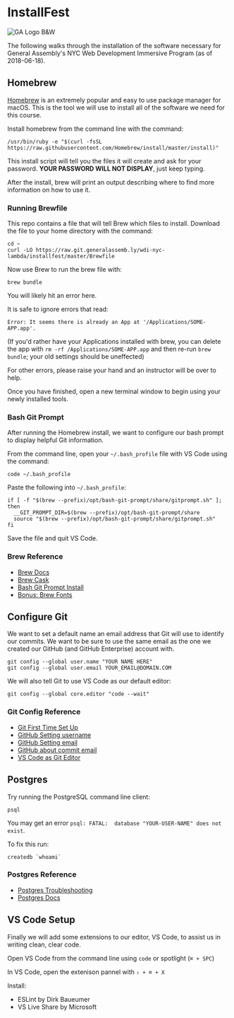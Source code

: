 # InstallFest

![GA Logo B&W](https://avatars.git.generalassemb.ly/u/5700?s=400&u=c547245df786bf7c05713279d31e7671c9f7374b)

The following walks through the installation of the software necessary for General Assembly's NYC Web Development Immersive Program (as of 2018-06-18).

## Homebrew

[Homebrew](https://brew.sh/) is an extremely popular and easy to use package manager for macOS. This is the tool we will use to install all of the software we need for this course.

Install homebrew from the command line with the command:

```shell
/usr/bin/ruby -e "$(curl -fsSL https://raw.githubusercontent.com/Homebrew/install/master/install)"
```

This install script will tell you the files it will create and ask for your password. **YOUR PASSWORD WILL NOT DISPLAY**, just keep typing.

After the install, brew will print an output describing where to find more information on how to use it.

### Running Brewfile

This repo contains a file that will tell Brew which files to install. Download the file to your home directory with the command:

```shell
cd ~
curl -LO https://raw.git.generalassemb.ly/wdi-nyc-lambda/installfest/master/Brewfile
```

Now use Brew to run the brew file with:

```shell
brew bundle
```

You will likely hit an error here.

It is safe to ignore errors that read:

```shell
Error: It seems there is already an App at '/Applications/SOME-APP.app'.
```

(If you'd rather have your Applications installed with brew, you can delete the app with `rm -rf /Applications/SOME-APP.app` and then re-run `brew bundle`; your old settings should be uneffected)

For other errors, please raise your hand and an instructor will be over to help.

Once you have finished, open a new terminal window to begin using your newly installed tools.

### Bash Git Prompt

After running the Homebrew install, we want to configure our bash prompt to display helpful Git information.

From the command line, open your `~/.bash_profile` file with VS Code using the command:

```shell
code ~/.bash_profile
```

Paste the following into `~/.bash_profile`:

```shell
if [ -f "$(brew --prefix)/opt/bash-git-prompt/share/gitprompt.sh" ]; then
  __GIT_PROMPT_DIR=$(brew --prefix)/opt/bash-git-prompt/share
  source "$(brew --prefix)/opt/bash-git-prompt/share/gitprompt.sh"
fi
```

Save the file and quit VS Code.

### Brew Reference

- [Brew Docs](https://docs.brew.sh/)
- [Brew Cask](https://caskroom.github.io/)
- [Bash Git Prompt Install](https://github.com/magicmonty/bash-git-prompt#via-homebrew-on-mac-os-x)
- [Bonus: Brew Fonts](https://github.com/Homebrew/homebrew-cask-fonts)

## Configure Git

We want to set a default name an email address that Git will use to identify our commits. We want to be sure to use the same email as the one we created our GitHub (and GitHub Enterprise) account with.

```shell
git config --global user.name "YOUR NAME HERE"
git config --global user.email YOUR_EMAIL@DOMAIN.COM
```

We will also tell Git to use VS Code as our default editor:

```shell
git config --global core.editor "code --wait"
```

### Git Config Reference

- [Git First Time Set Up](https://git-scm.com/book/en/v2/Getting-Started-First-Time-Git-Setup)
- [GitHub Setting username](https://help.github.com/articles/setting-your-username-in-git/#setting-your-git-username-for-every-repository-on-your-computer)
- [GitHub Setting email](https://help.github.com/articles/setting-your-commit-email-address-in-git/)
- [GitHub about commit email](https://help.github.com/articles/setting-your-commit-email-address-in-git/)
- [VS Code as Git Editor](https://code.visualstudio.com/docs/editor/versioncontrol#_vs-code-as-git-editor)

## Postgres

Try running the PostgreSQL command line client:

```shell
psql
```

You may get an error `psql: FATAL:  database "YOUR-USER-NAME" does not exist`.

To fix this run:

```shell
createdb `whoami`
```

### Postgres Reference

- [Postgres Troubleshooting](https://postgresapp.com/documentation/troubleshooting.html#errors-when-connecting-to-the-postgresql-server)
- [Postgres Docs](https://www.postgresql.org/docs/10/static/index.html)

## VS Code Setup

Finally we will add some extensions to our editor, VS Code, to assist us in writing clean, clear code.

Open VS Code from the command line using `code` or spotlight (`⌘ + SPC`)

In VS Code, open the extenison pannel with `⇧ + ⌘ + X`

Install:

- ESLint by Dirk Baueumer
- VS Live Share by Microsoft
